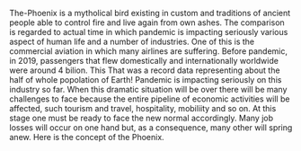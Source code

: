 The-Phoenix is a mytholical bird existing in custom and traditions of ancient people able to control fire and live again from own ashes.
The comparison is regarded to actual time in which pandemic is impacting seriously various aspect of human  life and a number of  industries.
One of this is the commercial aviation in which many airlines are suffering. Before pandemic, in 2019, passengers that flew domestically and internationally worldwide were around 4 bilion.
This That was a record data representing about the half of whole popolation of Earth!
Pandemic is impacting seriously on this industry so far.
When this dramatic situation will be over there will be many challenges to face because the entire pipeline of economic activities will be affected, such tourism and travel, hospitality, mobiliity and so on.
At this stage one must be ready to face the new normal accordingly. Many job losses will occur on one hand but, as a consequence,  many other will spring anew.
Here is the concept of the Phoenix.

